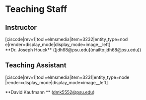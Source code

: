 # Teaching Staff

## Instructor
<div style="max-width:400px">[ciscode|rev=1|tool=elmsmedia|item=3232|entity_type=node|render=display_mode|display_mode=image__left]</div>
**Dr. Joseph Houck** ([jdh68@psu.edu](mailto:jdh68@psu.edu))

<div class="spacer" style="display:block;overflow:hidden;width:100%;"></div>

## Teaching Assistant

<div style="max-width:400px">[ciscode|rev=1|tool=elmsmedia|item=3231|entity_type=node|render=display_mode|display_mode=image__left]
</div>

**David Kaufmann ** ([dmk5552@psu.edu](mailto:dmk5552@psu.edu))


<div class="spacer" style="display:block;overflow:hidden;width:100%;"></div>



